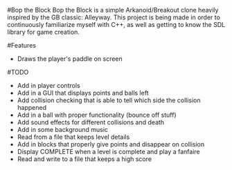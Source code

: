 #Bop the Block
Bop the Block is a simple Arkanoid/Breakout clone heavily inspired by the GB classic: Alleyway. This project is being made in order to continuously familiarize myself with C++, as well as getting to know the SDL library for game creation.

#Features
* Draws the player's paddle on screen

#TODO
* Add in player controls
* Add in a GUI that displays points and balls left
* Add collision checking that is able to tell which side the collision happened
* Add in a ball with proper functionality (bounce off stuff)
* Add sound effects for different collisions and death
* Add in some background music
* Read from a file that keeps level details
* Add in blocks that properly give points and disappear on collision
* Display COMPLETE when a level is complete and play a fanfaire
* Read and write to a file that keeps a high score
